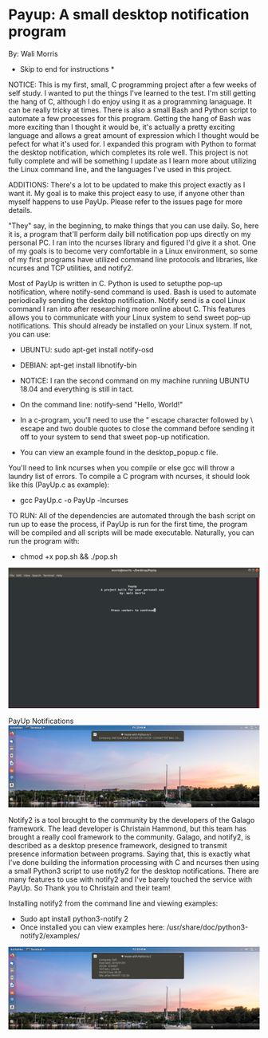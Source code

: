 # Payup: A small desktop notification program  
By: Wali Morris 
* Skip to end for instructions * 

NOTICE: This is my first, small, C programming project after a few weeks of self study.
I wanted to put the things I've learned to the test. I'm still getting the hang of C,
although I do enjoy using it as a programming lanaguage. It can be really tricky at times. 
There is also a small Bash and Python script to automate a few processes for this program. 
Getting the hang of Bash was more exciting than I thought it would be, it's actually a 
pretty exciting language and allows a great amount of expression which I thought would be 
pefect for what it's used for. I expanded this program with Python to format the desktop 
notification, which completes its role well. This project is not fully complete and will 
be something I update as I learn more about utilizing the Linux command line, and the 
languages I've used in this project. 

ADDITIONS: There's a lot to be updated to make this project exactly as I want it. My goal
is to make this project easy to use, if anyone other than myself happens to use PayUp.
Please refer to the issues page for more details. 

"They" say, in the beginning, to make things that you can use daily. So, here it is, a 
program that'll perform daily bill notification pop ups directly on  my personal PC. 
I ran into the ncurses library and figured I'd give it a shot. One of my goals is to 
become very comfortable in a Linux environment, so some of my first programs have 
utilized command line protocols and libraries, like ncurses and TCP utilities, and notify2.

Most of PayUp is written in C. Python is used to setupthe pop-up notification, where notify-send 
command is used. Bash is used to automate periodically sending the desktop notification. 
Notify send is a cool Linux command I ran into after researching more online about C. This features 
allows you to communicate with your Linux system to send sweet pop-up notifications. This should 
already be installed on your Linux system. If not, you can use: 

* UBUNTU: sudo apt-get install notify-osd
* DEBIAN: apt-get install libnotify-bin
* NOTICE: I ran the second command on my machine running UBUNTU 18.04 and everything is still in tact. 

* On the command line: notify-send "Hello, World!"
* In a c-program, you'll need to use the \" escape character followed by \ escape and two double quotes
  to close the command before sending it off to your system to send that sweet pop-up notification. 
* You can view an example found in the desktop_popup.c file.

You'll need to link ncurses when you compile or else gcc will throw a laundry list of errors. 
To compile a C program with ncurses, it should look like this (PayUp.c as example): 
* gcc PayUp.c -o PayUp -lncurses

TO RUN: 
All of the dependencies are automated through the bash script on run up to ease the process, if PayUp is 
run for the first time, the program will be compiled and all scripts will be made executable. Naturally, 
you can run the program with: 
* chmod +x pop.sh && ./pop.sh

![PAYUP!](Notify.png)

 
 PayUp Notifications
 ![PayUP!](notification2.png)
 
Notify2 is a tool brought to the community by the developers of the Galago framework. The lead developer 
is Christain Hammond, but this team has brought a really cool framework to the community. Galago, and notify2, 
is described as a desktop presence framework, designed to transmit presence information between programs. 
Saying that, this is exactly what I've done building the information processing with C and ncurses then using a 
small Python3 script to use notify2 for the desktop notifications. There are many features to use with notify2
and I've barely touched the service with PayUp. So Thank you to Christain and their team! 

Installing notify2 from the command line and viewing examples: 
* Sudo apt install python3-notify 2
* Once installed you can view examples here: /usr/share/doc/python3-notify2/examples/

![PayUP!](notification1.png)


